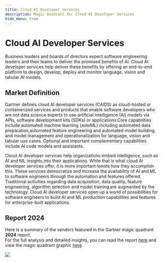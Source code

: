 ```yaml
---
title: Cloud AI Developer Services
description: Magic Quadrant for Cloud AI Developer Services
hide_menu: true
---
```


# Cloud AI Developer Services

Business leaders and boards of directors expect software engineering leaders and their teams to deliver the promised benefits of AI. Cloud AI developer services help deliver these benefits by offering an end-to-end platform to design, develop, deploy and monitor language, vision and tabular AI models.

## Market Definition

Gartner defines cloud AI developer services (CAIDS) as cloud-hosted or containerized services and products that enable software developers who are not data science experts to use artificial intelligence (AI) models via APIs, software development kits (SDKs) or applications.Core capabilities include automated machine learning (autoML) including automated data preparation,automated feature engineering and automated model building, and model management and operationalization for language, vision and tabular use cases. Optional and important complementary capabilities include AI code models and assistants.

Cloud AI developer services help organizations embed intelligence, such as AI and ML insights,into their applications. While that is what cloud AI developer services offer, it is more important tonote how they accomplish this. These services democratize and increase the availability of AI and ML to software engineers through the automation and features offered.
Traditional activities regarding data acquisition, data quality, feature engineering, algorithm selection and model training are augmented by the technology. Cloud AI developer services open up a world of possibilities for software engineers to build AI and ML production capabilities and features for enterprise-built applications.

## Report 2024

Here is a summary of the vendors featured in the Gartner magic quadrant **2024** report. <br/>For the full analysis and detailed insights, you can read the report
<a href="2024/cloud-ai-developer-services.pdf" target="_blank" rel="noopener noreferrer">here</a>
and view the magic quadrant graphic
<a href="2024/cloud-ai-developer-services.png" target="_blank" rel="noopener noreferrer">here</a>.

<img src="2024/cloud-ai-developer-services.png" loading="lazy" />
